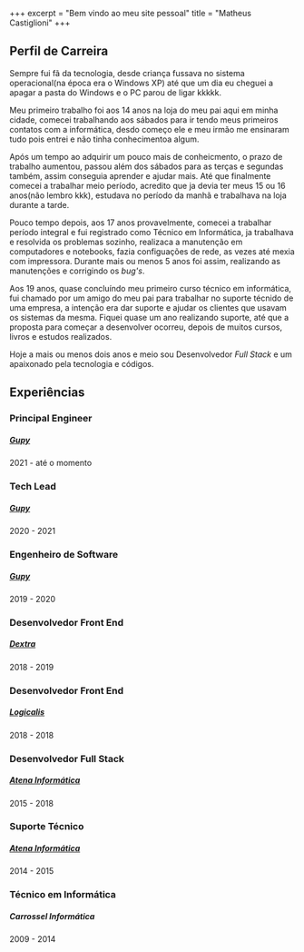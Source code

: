 +++
excerpt = "Bem vindo ao meu site pessoal"
title = "Matheus Castiglioni"
+++

## <i class="fa fa-user o-content__icon"></i> Perfil de Carreira

Sempre fui fã da tecnologia, desde criança fussava no sistema operacional(na época era o Windows XP) até que um dia eu cheguei a apagar a pasta do Windows e o PC parou de ligar kkkkk.

Meu primeiro trabalho foi aos 14 anos na loja do meu pai aqui em minha cidade, comecei trabalhando aos sábados para ir tendo meus primeiros contatos com a informática, desdo começo ele e meu irmão me ensinaram tudo pois entrei e não tinha conhecimentoa algum.

Após um tempo ao adquirir um pouco mais de conheicmento, o prazo de trabalho aumentou, passou além dos sábados para as terças e segundas também, assim conseguia aprender e ajudar mais. Até que finalmente comecei a trabalhar meio período, acredito que ja devia ter meus 15 ou 16 anos(não lembro kkk), estudava no período da manhã e trabalhava na loja durante a tarde.

Pouco tempo depois, aos 17 anos provavelmente, comecei a trabalhar período integral e fui registrado como Técnico em Informática, ja trabalhava e resolvida os problemas sozinho, realizaca a manutenção em computadores e notebooks, fazia configuações de rede, as vezes até mexia com impressora. Durante mais ou menos 5 anos foi assim, realizando as manutenções e corrigindo os *bug's*.

Aos 19 anos, quase concluíndo meu primeiro curso técnico em informática, fui chamado por um amigo do meu pai para trabalhar no suporte técnido de uma empresa, a intenção era dar suporte e ajudar os clientes que usavam os sistemas da mesma. Fiquei quase um ano realizando suporte, até que a proposta para começar a desenvolver ocorreu, depois de muitos cursos, livros e estudos realizados.

Hoje a mais ou menos dois anos e meio sou Desenvolvedor *Full Stack* e um apaixonado pela tecnologia e códigos.

<div class="l-separator"></div>

## <i class="fa fa-briefcase o-content__icon"></i> Experiências

### <i class="fa fa-desktop"></i> Principal Engineer
##### [Gupy](https://www.gupy.io/)
<span class="o-content__period">2021 - até o momento</span>

### <i class="fa fa-desktop"></i> Tech Lead
##### [Gupy](https://www.gupy.io/)
<span class="o-content__period">2020 - 2021</span>

<div class="l-separator"></div>

### <i class="fa fa-desktop"></i> Engenheiro de Software
##### [Gupy](https://www.gupy.io/)
<span class="o-content__period">2019 - 2020</span>

<div class="l-separator"></div>

### <i class="fa fa-desktop"></i> Desenvolvedor Front End
##### [Dextra](http://dextra.com.br/pt/)
<span class="o-content__period">2018 - 2019</span>

<div class="l-separator"></div>

### <i class="fa fa-desktop"></i> Desenvolvedor Front End
##### [Logicalis](https://www.la.logicalis.com/pt-Latam/)
<span class="o-content__period">2018 - 2018</span>

<div class="l-separator"></div>

### <i class="fa fa-keyboard-o"></i> Desenvolvedor Full Stack
##### [Atena Informática](http://www.atenainformatica.com.br)
<span class="o-content__period">2015 - 2018</span>

<div class="l-separator"></div>

### <i class="fa fa-headphones"></i> Suporte Técnico
##### [Atena Informática](http://www.atenainformatica.com.br)
<span class="o-content__period">2014 - 2015</span>

<div class="l-separator"></div>

### <i class="fa fa-wrench"></i> Técnico em Informática
##### Carrossel Informática
<span class="o-content__period">2009 - 2014</span>